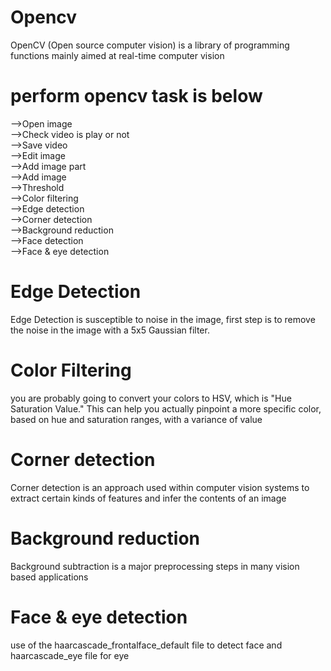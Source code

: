 # Opencv
OpenCV (Open source computer vision) is a library of programming functions mainly aimed at real-time computer vision


# perform opencv task is below
-->Open image                                                                                                                             
-->Check video is play or not                                                                                                             
-->Save video                                                                                                                             
-->Edit image                                                                                                                             
-->Add image part                                                                                                                         
-->Add image                                                                                                                               
-->Threshold                                                                                                                               
-->Color filtering                                                                                                                         
-->Edge detection                                                                                                                         
-->Corner detection                                                                                                                       
-->Background reduction                                                                                                                  
-->Face detection                                                                                                                         
-->Face & eye detection

# Edge Detection
Edge Detection is susceptible to noise in the image, first step is to remove the noise in the image with a 5x5 Gaussian filter.

# Color Filtering
you are probably going to convert your colors to HSV, which is "Hue Saturation Value." This can help you actually pinpoint a more specific color, based on hue and saturation ranges, with a variance of value

# Corner detection
Corner detection is an approach used within computer vision systems to extract certain kinds of features and infer the contents of an image

# Background reduction
Background subtraction is a major preprocessing steps in many vision based applications

# Face & eye detection
use of the haarcascade_frontalface_default file to detect face and haarcascade_eye file for eye
